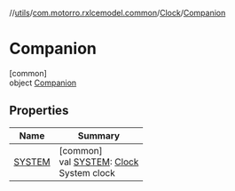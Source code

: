 //[utils](../../../../index.md)/[com.motorro.rxlcemodel.common](../../index.md)/[Clock](../index.md)/[Companion](index.md)

# Companion

[common]\
object [Companion](index.md)

## Properties

| Name | Summary |
|---|---|
| [SYSTEM](-s-y-s-t-e-m.md) | [common]<br>val [SYSTEM](-s-y-s-t-e-m.md): [Clock](../index.md)<br>System clock |
